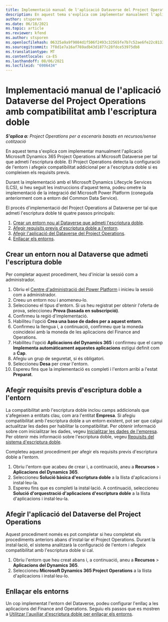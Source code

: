 ```yaml
---
title: Implementació manual de l'aplicació Dataverse del Project Operations amb compatibilitat amb l'escriptura doble
description: En aquest tema s'explica com implementar manualment l'aplicació Dataverse del Project Operations per tal que admeti l'escriptura doble.
author: stsporen
ms.date: 06/18/2021
ms.topic: article
ms.reviewer: kfend
ms.author: stsporen
ms.openlocfilehash: 06325a9a9f9084d1f506f2493c32565fe7b7c52ae6fe22c81339b9c1d632e688
ms.sourcegitcommit: 7f8d1e7a16af769adb43d1877c28fdce53975db8
ms.translationtype: MT
ms.contentlocale: ca-ES
ms.lasthandoff: 08/06/2021
ms.locfileid: "6986434"
---
```

# <a name="manually-deploy-the-project-operations-dataverse-app-with-dual-write-support"></a>Implementació manual de l'aplicació Dataverse del Project Operations amb compatibilitat amb l'escriptura doble

_**S'aplica a:** Project Operations per a escenaris basats en recursos/sense cotització_

En aquest tema s'explica com implementar manualment l'aplicació Microsoft Dynamics 365 Project Operations al Microsoft Dataverse per tal que admeti l'escriptura doble. El Project Operations detecta la configuració de l'entorn i afegeix compatibilitat addicional per a l'escriptura doble si es compleixen els requisits previs.

Durant la implementació amb el Microsoft Dynamics Lifecycle Services (LCS), si heu seguit les instruccions d'aquest tema, podeu ometre la implementació de la integració del Microsoft Power Platform (coneguda anteriorment com a entorn del Common Data Service).

El procés d'implementació del Project Operations al Dataverse per tal que admeti l'escriptura doble té quatre passos principals:

1. [Crear un entorn nou al Dataverse que admeti l'escriptura doble](#create).
2. [Afegir requisits previs d'escriptura doble a l'entorn](#prerequisites).
3. [Afegir l'aplicació del Dataverse del Project Operations](#dataverse).
4. [Enllaçar els entorns](#link).

## <a name="create-a-new-environment-in-dataverse-that-supports-dual-write"></a><a name="create"></a>Crear un entorn nou al Dataverse que admeti l'escriptura doble

Per completar aquest procediment, heu d'iniciar la sessió com a administrador.

1. Obriu el [Centre d'administració del Power Platform](https://admin.powerplatform.com) i inicieu la sessió com a administrador.
2. Creeu un entorn nou i anomeneu-lo.
3. Seleccioneu el tipus d'entorn. Si us heu registrat per obtenir l'oferta de prova, seleccioneu **Prova (basada en subscripció)**.
4. Confirmeu la regió d'implementació.
5. Habiliteu l'opció **Crea una base de dades per a aquest entorn**. 
6. Confirmeu la llengua i, a continuació, confirmeu que la moneda coincideixi amb la moneda de les aplicacions del Finance and Operations.
7. Habiliteu l'opció **Aplicacions del Dynamics 365** i confirmeu que el camp **Implementa automàticament aquestes aplicacions** estigui definit com a **Cap**.
8. Afegiu un grup de seguretat, si és obligatori.
9. Seleccioneu **Desa** per crear l'entorn.
10. Espereu fins que la implementació es completi i l'entorn arribi a l'estat **Preparat**.

## <a name="add-dual-write-prerequisites-to-the-environment"></a><a name="prerequisites"></a>Afegir requisits previs d'escriptura doble a l'entorn

La compatibilitat amb l'escriptura doble inclou camps addicionals que s'afegeixen a entitats clau, com ara l'entitat **Empresa**. Si afegiu compatibilitat amb l'escriptura doble a un entorn existent, pot ser que calgui actualitzar les dades per habilitar la compatibilitat. Per obtenir informació sobre com inicialitzar les dades, vegeu [Inicialitzar les dades de l'empresa](/dynamics365/fin-ops-core/dev-itpro/data-entities/dual-write/bootstrap-company-data). Per obtenir més informació sobre l'escriptura doble, vegeu [Requisits del sistema d'escriptura doble](/dynamics365/fin-ops-core/dev-itpro/data-entities/dual-write/dual-write-system-req).

Completeu aquest procediment per afegir els requisits previs d'escriptura doble a l'entorn.

1. Obriu l'entorn que acabeu de crear i, a continuació, aneu a **Recursos** \> **Aplicacions del Dynamics 365**.
2. Seleccioneu **Solució bàsica d'escriptura doble** a la llista d'aplicacions i instal·leu-la.
3. Espereu fins que es completi la instal·lació. A continuació, seleccioneu **Solució d'orquestració d'aplicacions d'escriptura doble** a la llista d'aplicacions i instal·leu-la.

## <a name="add-the-project-operations-dataverse-app"></a><a name="dataverse"></a>Afegir l'aplicació del Dataverse del Project Operations

Aquest procediment només es pot completar si heu completat els procediments anteriors abans d'instal·lar el Project Operations. Durant la instal·lació, el sistema analitzarà la configuració de l'entorn i afegeix compatibilitat amb l'escriptura doble si cal.

1. Obriu l'entorn que heu creat abans i, a continuació, aneu a **Recursos** \> **Aplicacions del Dynamics 365**.
2. Seleccioneu **Microsoft Dynamics 365 Project Operations** a la llista d'aplicacions i instal·leu-lo.

## <a name="link-your-environments"></a><a name="link"></a>Enllaçar els entorns

Un cop implementat l'entorn del Dataverse, podeu configurar l'enllaç a les aplicacions del Finance and Operations. Seguiu els passos que es mostren a [Utilitzar l'auxiliar d'escriptura doble per enllaçar els entorns](/dynamics365/fin-ops-core/dev-itpro/data-entities/dual-write/link-your-environment).
